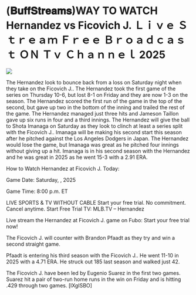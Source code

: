 # (𝐁𝐮𝐟𝐟𝐒𝐭𝐫𝐞𝐚𝐦𝐬)WAY TO WATCH Hernandez vs Ficovich J. Ｌｉｖｅ Ｓｔｒｅａｍ Ｆｒｅｅ Ｂｒｏａｄｃａｓｔ ＯＮ Ｔｖ Ｃｈａｎｎｅｌ  2025  
  
  
[![](https://i.imgur.com/qSNzIqt.png)](https://movie.rssnews.media/gtaZbos.php)  
  
The Hernandez look to bounce back from a loss on Saturday night when they take on the Ficovich J.. The Hernandez took the first game of the series on Thursday 10-6, but lost 8-1 on Friday and they are now 1-3 on the season. The Hernandez scored the first run of the game in the top of the second, but gave up two in the bottom of the inning and trailed the rest of the game. The Hernandez managed just three hits and Jameson Taillon gave up six runs in four and a third innings. The Hernandez will give the ball to Shota Imanaga on Saturday as they look to clinch at least a series split with the Ficovich J.. Imanaga will be making his second start this season after he pitched against the Los Angeles Dodgers in Japan. The Hernandez would lose the game, but Imanaga was great as he pitched four innings without giving up a hit. Imanaga is in his second season with the Hernandez and he was great in 2025 as he went 15-3 with a 2.91 ERA.

How to Watch Hernandez at Ficovich J. Today:

Game Date: Saturday, , 2025

Game Time: 8:00 p.m. ET

LIVE SPORTS & TV WITHOUT CABLE
Start your free trial. No commitment. Cancel anytime.
Start Free Trial
TV: MLB.TV – Hernandez

Live stream the Hernandez at Ficovich J. game on Fubo: Start your free trial now!

The Ficovich J. will counter with Brandon Pfaadt as they try and win a second straight game.

Pfaadt is entering his third season with the Ficovich J.. He went 11-10 in 2025 with a 4.71 ERA. He struck out 185 last season and walked just 42.

The Ficovich J. have been led by Eugenio Suarez in the first two games. Suarez hit a pair of two-run home runs in the win on Friday and is hitting .429 through two games. [lXgISBO]